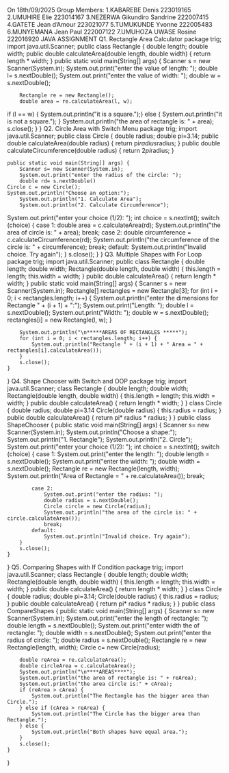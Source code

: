 On 18th/09/2025
Group Members:
1.KABAREBE Denis                              223019165
2.UMUHIRE Elie                                223014167
3.NEZERWA Gikundiro Sandrine                  222007415
4.GATETE Jean d’Amour                         223021077
5.TUMUKUNDE Yvonne                            222005483
6.MUNYEMANA Jean Paul                         222007122
7.UMUHOZA UWASE Rosine                        222016920
JAVA ASSIGNMENT
Q1. Rectangle Area Calculator
package trig;
import java.util.Scanner;
public class Rectangle {
    double length;
    double width;
public double calculateArea(double length, double width) {
        return length * width;
}
    public static void main(String[] args) {
        Scanner s = new Scanner(System.in);
System.out.print("enter the value of length: ");
        double l= s.nextDouble();
System.out.print("enter the value of width: ");
        double w = s.nextDouble();

      
        Rectangle re = new Rectangle();
        double area = re.calculateArea(l, w);
if (l == w) {
       System.out.println("it is a square.");}
 else {
          System.out.println("it is not a square.");
        }
        System.out.println("the area of rectangle is: " + area);
        s.close();
    }
}
Q2. Circle Area with Switch Menu
package trig;
import java.util.Scanner;
public class Circle {
    double radius;
    double pi=3.14;
 public double calculateArea(double radius) {
        return pi*radius*radius;
    }
    public double calculateCircumference(double radius) {
        return 2*pi*radius;
    }

    public static void main(String[] args) {
        Scanner s= new Scanner(System.in);
        System.out.print("enter the radius of the circle: ");
        double rd= s.nextDouble()
    Circle c = new Circle();
    System.out.println("Choose an option:");
        System.out.println("1. Calculate Area");
        System.out.println("2. Calculate Circumference");
System.out.print("enter your choice (1/2): ");
        int choice = s.nextInt();
        switch (choice) {
            case 1:
                double area = c.calculateArea(rd);
                System.out.println("the area of circle is: " + area);
                break;
            case 2:
                double circumference = c.calculateCircumference(rd);
                System.out.println("the circumference of the circle is: " + circumference);
                break;
            default:
                System.out.println("Invalid choice. Try again");
        }
        s.close();
    }
}
Q3.  Multiple Shapes with For Loop 
package trig;
import java.util.Scanner;
public class Rectangle {
    double length;
    double width;
    Rectangle(double length, double width) {
        this.length = length;
        this.width = width;
    }
   public double calculateArea() {
        return length * width;
    }
   public static void main(String[] args) {
        Scanner s = new Scanner(System.in);
 Rectangle[] rectangles = new Rectangle[3];
 for (int i = 0; i < rectangles.length; i++) {
            System.out.println("enter the dimensions for Rectangle " + (i + 1) + ":");
        System.out.print("Length: ");
            double l = s.nextDouble();
            System.out.print("Width: ");
            double w = s.nextDouble();
            rectangles[i] = new Rectangle(l, w);
        }

       
        System.out.println("\n*****AREAS OF RECTANGLES *****");
        for (int i = 0; i < rectangles.length; i++) {
            System.out.println("Rectangle " + (i + 1) + " Area = " + rectangles[i].calculateArea());
        }
        s.close();
    }
}
Q4.    Shape Chooser with Switch and OOP
package trig;
import java.util.Scanner;
class Rectangle {
    double length;
    double width;
    Rectangle(double length, double width) {
        this.length = length;
        this.width = width;
    }
    public double calculateArea() {
        return length * width;
    }
}
class Circle {
    double radius;
double pi=3.14
    Circle(double radius) {
        this.radius = radius;
    }
    public double calculateArea() {
        return pi* radius * radius;
    }
}
public class ShapeChooser {
    public static void main(String[] args) {
        Scanner s= new Scanner(System.in);
        System.out.println("Choose a shape:");
        System.out.println("1. Rectangle");
        System.out.println("2. Circle");
        System.out.print("enter your choice (1/2): ");
        int choice = s.nextInt();
        switch (choice) {
            case 1:
                System.out.print("enter the length: ");
                double length = s.nextDouble();
                System.out.print("enter the width: ");
                double width = s.nextDouble();
                Rectangle re = new Rectangle(length, width);
                System.out.println("Area of Rectangle = " + re.calculateArea());
                break;

            case 2:
                System.out.print("enter the radius: ");
                double radius = s.nextDouble();
                Circle circle = new Circle(radius);
                System.out.println("the area of the circle is: " + circle.calculateArea());
                break;
            default:
                System.out.println("Invalid choice. Try again");
        }
        s.close();
    }
}
Q5.   Comparing Shapes with If Condition
package trig;
import java.util.Scanner;
class Rectangle {
    double length;
    double width;
    Rectangle(double length, double width) {
        this.length = length;
        this.width = width;
    }
    public double calculateArea() {
        return length * width;
    }
}
class Circle {
    double radius;
   double pi=3.14;
    Circle(double radius) {
        this.radius = radius;
    }
    public double calculateArea() {
        return pi* radius * radius;
    }
}
public class CompareShapes {
    public static void main(String[] args) {
        Scanner s= new Scanner(System.in);
        System.out.print("enter the length of rectangle: ");
        double length = s.nextDouble();
        System.out.print("enter width the of rectangle: ");
        double width = s.nextDouble();
        System.out.print("enter the radius of circle: ");
        double radius = s.nextDouble();
        Rectangle re = new Rectangle(length, width);
        Circle c= new Circle(radius);


        double reArea = re.calculateArea();
        double circleArea = c.calculateArea();
        System.out.println("\n****AREAS****");
        System.out.println("the area of rectangle is: " + reArea);
        System.out.println("the area circle is:" + cArea);
        if (reArea > cArea) {
            System.out.println("The Rectangle has the bigger area than Circle.");
        } else if (cArea > reArea) {
            System.out.println("The Circle has the bigger area than Rectangle.");
        } else {
            System.out.println("Both shapes have equal area.");
        }
        s.close();
    }
}
